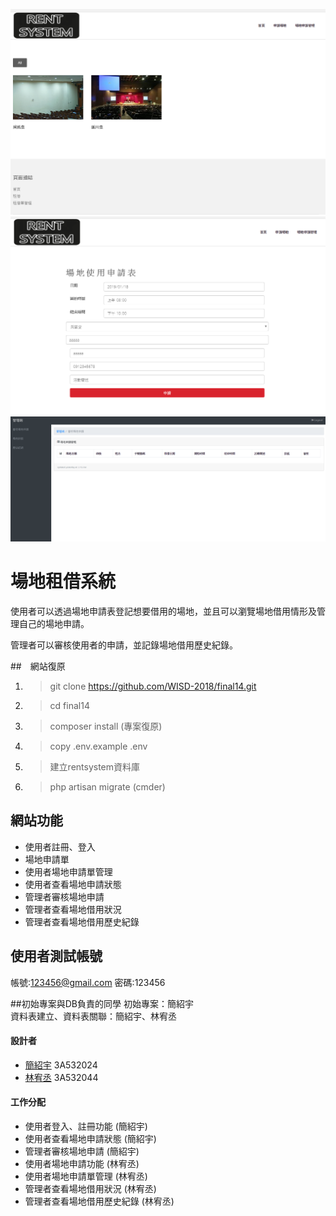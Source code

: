 ![image](https://github.com/WISD-2018/final14/blob/master/home.PNG?raw=true)
![image](https://github.com/WISD-2018/final14/blob/master/rent.PNG?raw=true)
![image](https://github.com/WISD-2018/final14/blob/master/adminpage.PNG?raw=true)
# 場地租借系統
使用者可以透過場地申請表登記想要借用的場地，並且可以瀏覽場地借用情形及管理自己的場地申請。<p>
管理者可以審核使用者的申請，並記錄場地借用歷史紀錄。

##　網站復原
1. > git clone https://github.com/WISD-2018/final14.git
2. > cd final14
2. > composer install (專案復原)
3. > copy .env.example .env
4. > 建立rentsystem資料庫
5. > php artisan migrate (cmder)

## 網站功能
- 使用者註冊、登入
- 場地申請單
- 使用者場地申請單管理
- 使用者查看場地申請狀態
- 管理者審核場地申請
- 管理者查看場地借用狀況
- 管理者查看場地借用歷史紀錄

## 使用者測試帳號
帳號:123456@gmail.com 密碼:123456

##初始專案與DB負責的同學
初始專案：簡紹宇 <br>
資料表建立、資料表關聯：簡紹宇、林宥丞

#### 設計者
- [簡紹宇](https://github.com/3A532024) 3A532024
- [林宥丞](https://github.com/3A532044) 3A532044

#### 工作分配
- 使用者登入、註冊功能      (簡紹宇)
- 使用者查看場地申請狀態    (簡紹宇)
- 管理者審核場地申請        (簡紹宇)
- 使用者場地申請功能        (林宥丞)
- 使用者場地申請單管理      (林宥丞)
- 管理者查看場地借用狀況     (林宥丞)
- 管理者查看場地借用歷史紀錄  (林宥丞)

